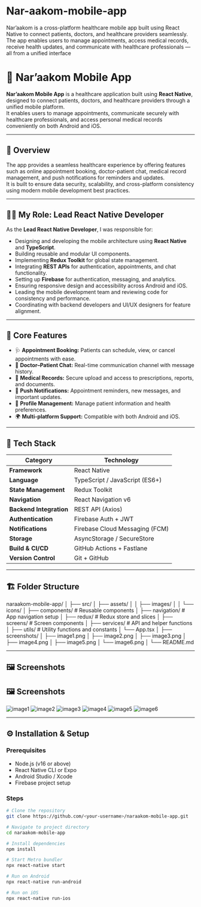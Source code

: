 # Nar-aakom-mobile-app
Nar’aakom is a cross-platform healthcare mobile app built using React Native to connect patients, doctors, and healthcare providers seamlessly. The app enables users to manage appointments, access medical records, receive health updates, and communicate with healthcare professionals — all from a unified interface
# 🏥 Nar’aakom Mobile App

**Nar’aakom Mobile App** is a healthcare application built using **React Native**, designed to connect patients, doctors, and healthcare providers through a unified mobile platform.  
It enables users to manage appointments, communicate securely with healthcare professionals, and access personal medical records conveniently on both Android and iOS.

---

## 📱 Overview

The app provides a seamless healthcare experience by offering features such as online appointment booking, doctor-patient chat, medical record management, and push notifications for reminders and updates.  
It is built to ensure data security, scalability, and cross-platform consistency using modern mobile development best practices.

---

## 👨‍💻 My Role: Lead React Native Developer

As the **Lead React Native Developer**, I was responsible for:

- Designing and developing the mobile architecture using **React Native** and **TypeScript**.
- Building reusable and modular UI components.
- Implementing **Redux Toolkit** for global state management.
- Integrating **REST APIs** for authentication, appointments, and chat functionality.
- Setting up **Firebase** for authentication, messaging, and analytics.
- Ensuring responsive design and accessibility across Android and iOS.
- Leading the mobile development team and reviewing code for consistency and performance.
- Coordinating with backend developers and UI/UX designers for feature alignment.

---

## 🧩 Core Features

- 🩺 **Appointment Booking:** Patients can schedule, view, or cancel appointments with ease.  
- 💬 **Doctor–Patient Chat:** Real-time communication channel with message history.  
- 📄 **Medical Records:** Secure upload and access to prescriptions, reports, and documents.  
- 🔔 **Push Notifications:** Appointment reminders, new messages, and important updates.  
- 👤 **Profile Management:** Manage patient information and health preferences.  
- 🌍 **Multi-platform Support:** Compatible with both Android and iOS.  

---

## 🧰 Tech Stack

| Category | Technology |
|-----------|-------------|
| **Framework** | React Native |
| **Language** | TypeScript / JavaScript (ES6+) |
| **State Management** | Redux Toolkit |
| **Navigation** | React Navigation v6 |
| **Backend Integration** | REST API (Axios) |
| **Authentication** | Firebase Auth + JWT |
| **Notifications** | Firebase Cloud Messaging (FCM) |
| **Storage** | AsyncStorage / SecureStore |
| **Build & CI/CD** | GitHub Actions + Fastlane |
| **Version Control** | Git + GitHub |

---

## 🏗️ Folder Structure

naraakom-mobile-app/
│
├── src/
│ ├── assets/
│ │ ├── images/
│ │ └── icons/
│ ├── components/ # Reusable components
│ ├── navigation/ # App navigation setup
│ ├── redux/ # Redux store and slices
│ ├── screens/ # Screen components
│ ├── services/ # API and helper functions
│ ├── utils/ # Utility functions and constants
│ └── App.tsx
│
├── screenshots/
│ ├── image1.png
│ ├── image2.png
│ ├── image3.png
│ ├── image4.png
│ ├── image5.png
│ └── image6.png
│
└── README.md



---

## 🖼️ Screenshots

## 🖼️ Screenshots

![image1](screenshots/image1.png)
![image2](screenshots/image2.png)
![image3](screenshots/image3.png)
![image4](screenshots/image4.png)
![image5](screenshots/image5.png)
![image6](screenshots/image6.png)


---

## ⚙️ Installation & Setup

### Prerequisites
- Node.js (v16 or above)
- React Native CLI or Expo
- Android Studio / Xcode
- Firebase project setup

### Steps
```bash
# Clone the repository
git clone https://github.com/<your-username>/naraakom-mobile-app.git

# Navigate to project directory
cd naraakom-mobile-app

# Install dependencies
npm install

# Start Metro bundler
npx react-native start

# Run on Android
npx react-native run-android

# Run on iOS
npx react-native run-ios
